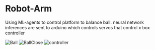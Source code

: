# Robot-Arm
Using ML-agents to control platform to balance ball.
neural network inferences are sent to arduino which controls servos that control x box controller

![Ball](Unity-Ball.gif)
![BallClose](Unity-BallClose.gif)
![controller](supercoolvideo.gif)